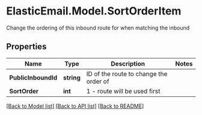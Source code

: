 # ElasticEmail.Model.SortOrderItem
Change the ordering of this inbound route for when matching the inbound

## Properties

Name | Type | Description | Notes
------------ | ------------- | ------------- | -------------
**PublicInboundId** | **string** | ID of the route to change the order of | 
**SortOrder** | **int** | 1 - route will be used first | 

[[Back to Model list]](../README.md#documentation-for-models) [[Back to API list]](../README.md#documentation-for-api-endpoints) [[Back to README]](../README.md)

